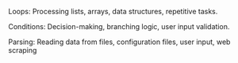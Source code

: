 Loops: Processing lists, arrays, data structures, repetitive tasks.

Conditions: Decision-making, branching logic, user input validation.

Parsing: Reading data from files, configuration files, user input, web scraping
